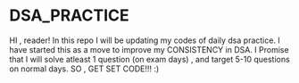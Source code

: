 # DSA_PRACTICE
HI , reader! In this repo I will be updating my codes of daily dsa practice.
I have started this as a move to improve my CONSISTENCY in DSA.
I Promise that I will solve atleast 1 question (on exam days) , and target 5-10 questions on normal days. 
SO , GET SET CODE!!! :)
